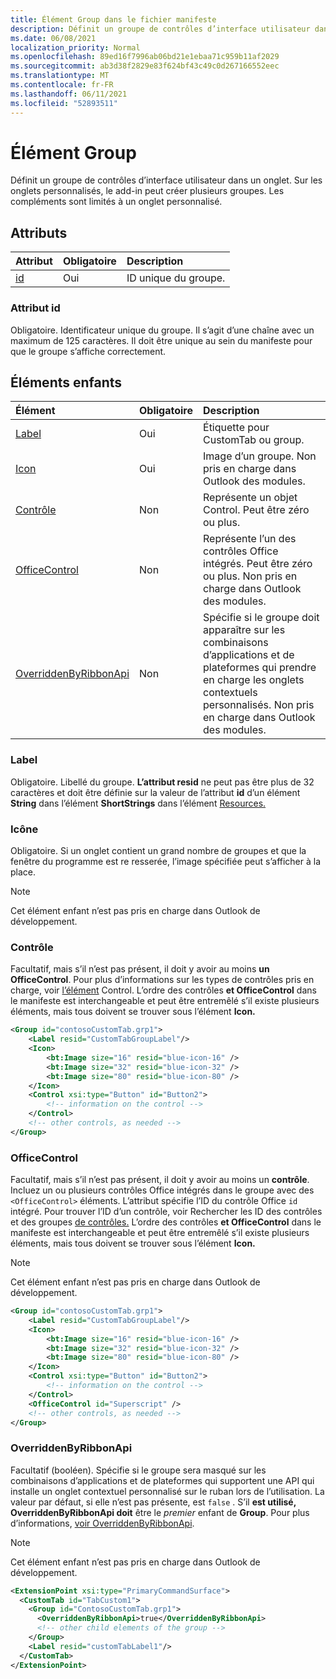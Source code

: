 ```yaml
---
title: Élément Group dans le fichier manifeste
description: Définit un groupe de contrôles d’interface utilisateur dans un onglet.
ms.date: 06/08/2021
localization_priority: Normal
ms.openlocfilehash: 89ed16f7996ab06bd21e1ebaa71c959b11af2029
ms.sourcegitcommit: ab3d38f2829e83f624bf43c49c0d267166552eec
ms.translationtype: MT
ms.contentlocale: fr-FR
ms.lasthandoff: 06/11/2021
ms.locfileid: "52893511"
---
```

# <a name="group-element"></a>Élément Group

Définit un groupe de contrôles d’interface utilisateur dans un onglet. Sur les onglets personnalisés, le add-in peut créer plusieurs groupes. Les compléments sont limités à un onglet personnalisé.

## <a name="attributes"></a>Attributs

|  Attribut  |  Obligatoire  |  Description  |
|:-----|:-----|:-----|
|  [id](#id-attribute)  |  Oui  | ID unique du groupe.|

### <a name="id-attribute"></a>Attribut id

Obligatoire. Identificateur unique du groupe. Il s’agit d’une chaîne avec un maximum de 125 caractères. Il doit être unique au sein du manifeste pour que le groupe s’affiche correctement.

## <a name="child-elements"></a>Éléments enfants

|  Élément |  Obligatoire  |  Description  |
|:-----|:-----|:-----|
|  [Label](#label)      | Oui |  Étiquette pour CustomTab ou group.  |
|  [Icon](icon.md)      | Oui |  Image d’un groupe. Non pris en charge dans Outlook des modules. |
|  [Contrôle](#control)    | Non |  Représente un objet Control. Peut être zéro ou plus.  |
|  [OfficeControl](#officecontrol)  | Non | Représente l’un des contrôles Office intégrés. Peut être zéro ou plus. Non pris en charge dans Outlook des modules.|
|  [OverriddenByRibbonApi](overriddenbyribbonapi.md)      | Non |  Spécifie si le groupe doit apparaître sur les combinaisons d’applications et de plateformes qui prendre en charge les onglets contextuels personnalisés. Non pris en charge dans Outlook des modules. |

### <a name="label"></a>Label

Obligatoire. Libellé du groupe. **L’attribut resid** ne peut pas être plus de 32 caractères et doit être définie sur la valeur de l’attribut **id** d’un élément **String** dans l’élément **ShortStrings** dans l’élément [Resources.](resources.md)

### <a name="icon"></a>Icône

Obligatoire. Si un onglet contient un grand nombre de groupes et que la fenêtre du programme est re resserée, l’image spécifiée peut s’afficher à la place.

> [!NOTE]
> Cet élément enfant n’est pas pris en charge dans Outlook de développement.

### <a name="control"></a>Contrôle

Facultatif, mais s’il n’est pas présent, il doit y avoir au moins **un OfficeControl**. Pour plus d’informations sur les types de contrôles pris en charge, voir [l’élément](control.md) Control. L’ordre  des contrôles **et OfficeControl** dans le manifeste est interchangeable et peut être entremêlé s’il existe plusieurs éléments, mais tous doivent se trouver sous l’élément **Icon.**

```xml
<Group id="contosoCustomTab.grp1">
    <Label resid="CustomTabGroupLabel"/>
    <Icon>
        <bt:Image size="16" resid="blue-icon-16" />
        <bt:Image size="32" resid="blue-icon-32" />
        <bt:Image size="80" resid="blue-icon-80" />
    </Icon>
    <Control xsi:type="Button" id="Button2">
        <!-- information on the control -->
    </Control>
    <!-- other controls, as needed -->
</Group>
```

### <a name="officecontrol"></a>OfficeControl

Facultatif, mais s’il n’est pas présent, il doit y avoir au moins un **contrôle**. Incluez un ou plusieurs contrôles Office intégrés dans le groupe avec des `<OfficeControl>` éléments. L’attribut spécifie l’ID du contrôle Office `id` intégré. Pour trouver l’ID d’un contrôle, voir Rechercher les ID des contrôles et des groupes [de contrôles.](../../design/built-in-button-integration.md#find-the-ids-of-controls-and-control-groups) L’ordre  des contrôles **et OfficeControl** dans le manifeste est interchangeable et peut être entremêlé s’il existe plusieurs éléments, mais tous doivent se trouver sous l’élément **Icon.**

> [!NOTE]
> Cet élément enfant n’est pas pris en charge dans Outlook de développement.

```xml
<Group id="contosoCustomTab.grp1">
    <Label resid="CustomTabGroupLabel"/>
    <Icon>
        <bt:Image size="16" resid="blue-icon-16" />
        <bt:Image size="32" resid="blue-icon-32" />
        <bt:Image size="80" resid="blue-icon-80" />
    </Icon>
    <Control xsi:type="Button" id="Button2">
        <!-- information on the control -->
    </Control>
    <OfficeControl id="Superscript" />
    <!-- other controls, as needed -->
</Group>
```

### <a name="overriddenbyribbonapi"></a>OverriddenByRibbonApi

Facultatif (booléen). Spécifie si  le groupe sera masqué sur les combinaisons d’applications et de plateformes qui supportent une API qui installe un onglet contextuel personnalisé sur le ruban lors de l’utilisation. La valeur par défaut, si elle n’est pas présente, est `false` . S’il **est utilisé, OverriddenByRibbonApi doit** être le *premier* enfant de **Group**. Pour plus d’informations, [voir OverriddenByRibbonApi](overriddenbyribbonapi.md).

> [!NOTE]
> Cet élément enfant n’est pas pris en charge dans Outlook de développement.

```xml
<ExtensionPoint xsi:type="PrimaryCommandSurface">
  <CustomTab id="TabCustom1">
    <Group id="ContosoCustomTab.grp1">
      <OverriddenByRibbonApi>true</OverriddenByRibbonApi>
      <!-- other child elements of the group -->
    </Group>
    <Label resid="customTabLabel1"/>
  </CustomTab>
</ExtensionPoint>
```
